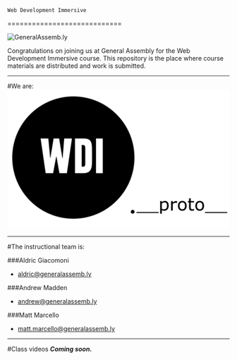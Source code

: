 	Web Development Immersive
============================

![](https://github.com/generalassembly/ga-ruby-on-rails-for-devs/raw/master/images/ga.png "GeneralAssemb.ly")

Congratulations on joining us at General Assembly for the Web Development Immersive course.  This repository is the place where course materials are distributed and work is submitted.

---

#We are: 
![image](./WDIProto.png)

---

#The instructional team is:

###Aldric Giacomoni
* <aldric@generalassemb.ly>

###Andrew Madden
* <andrew@generalassemb.ly>


###Matt Marcello 
* <matt.marcello@generalassemb.ly>

---
#Class videos
***Coming soon.***








